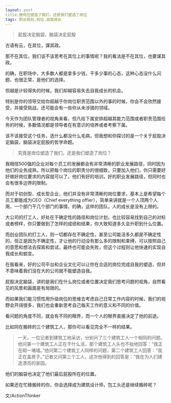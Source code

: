 ```yaml
---
layout: post
title:是岗位塑造了我们，还是我们塑造了岗位
tags: 职业规划,岗位,自我成长
---
```


>屁股决定脑袋，脑袋决定屁股

古语有云，在其位，谋其政。

那不在其位，我们该不该思考在其位上的事情呢？我的看法是不在其位，也要谋其政。

的确，在职场中，大多数人都是拿多少钱，干多少事的心态，这种心态没什么问题，也很正常，是他们的选择。

但越是计较得失的时候，我们却越容易失去自我成长的机会。

特别是你的领导交给你超越于你岗位职责范围以外的事的时候，你会不会欣然接受，并接受挑战，还可能会有一些你从未涉猎的领域。

今天作为团队管理者的视角来看，但凡给下属安排超越其能力范围或者职责范围任务的时候，多数情况都是领导者在有意识的培养或者考察下属。

该不该接受这个任务，选什么都没什么毛病，但我想和你探讨的是一个关于屁股决定脑袋，脑袋决定屁股的哲学命题。

>究竟是岗位塑造了我们，还是我们塑造了岗位？

我相信500强的企业对每个员工的发展都会有非常清晰的职业发展路径，同时因为他们的业务成熟，所以把每个岗位的职责分的很细致，只要加入他们，你只需要好好做好岗位要求的内容就可以了。他们有好的培训，好的职业发展路径，但同时也会有很多边界的限制。

而对于初创型、成长型企业，他们并没有非常清晰的岗位要求，基本上是希望每个员工都能成为CEO（Chief everything offier），简单来讲就是一个人顶两个人用，一个部门干几个部门的事情，的确，这样的团队，人的成长是没有上限的。

大公司的打工人，好处在于确定性的路径和岗位计划，也比较容易找到自己的对标或者榜样，你只要做到了怎样的成绩和结果，你大致知道多久会升职到什么位置。

而创业团队的打工人，则一切都存在不确定性，甚至公司能活多久都是不确定性的，但正是因为不确定性，才让他的行动没有那么多的限制和束缚，可以按照自己的意愿和想法去探索和尝试，最终也可能会失败，但这个过程则让他快速的实现自我成长和蜕变。

在我看来，好的公司平台和企业文化可以让你在合适的岗位完成自我的塑造，但并不意味着我们没在大的公司就不能塑造自我。

屁股决定脑袋，讲的是我们在什么岗位或者位置决定我们思考问题的视角，自然看见的风景和画面是有局限的。

而如果我们能习惯性用升级岗位的思维去考虑自己日常工作内容的时候，我们的视野会开阔很多，我们也会重新思考自己每天工作的意义和不同的价值。

看问题的角度不同，就会有不同的眼界，而一个人的眼界直接决定了他的前途。

比如同在搬砖的三个建筑工人，那你可以看见完全不一样的结果。

>一天，一位记者到建筑工地采访，分别问了三个建筑工人一个相同的问题。他问第一个建筑工人正在干什么活，那个建筑工人头也不抬地回答：“我正在砌一堵墙。”他问第二个建筑工人同样的问题，第二个建筑工人回答：“我正在盖房子。”记者又问第三个工人，这次他得到的回答是：“我在为人们建造漂亮的家园。

他们的脑袋也决定了他们最后屁股所在的位置。

如果还在忙碌搬砖的你，你会选择成为建筑设计师，包工头还是继续搬砖呢？



文/ActionThinker

